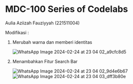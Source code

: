 # MDC-100 Series of Codelabs

Aulia Aziizah Fauziyyah (221511004)

Modifikasi :
1. Merubah warna dan memberi identitas
   
   ![WhatsApp Image 2024-02-24 at 23 04 02_a9cfc8d5](https://github.com/auliaziizah/Proyek4/assets/117973604/08fb7216-cb68-42b2-811c-32fcadb4cd64)

   
2. Menambahkan Fitur Search Bar
   
   ![WhatsApp Image 2024-02-24 at 23 04 02_9d4e6b67](https://github.com/auliaziizah/Proyek4/assets/117973604/c6233e78-a078-4475-ba57-3f185d0e67af)
   ![WhatsApp Image 2024-02-24 at 23 04 03_dff3b80e](https://github.com/auliaziizah/Proyek4/assets/117973604/9a507527-20e2-48c1-bbb3-b9b622264ce7)

